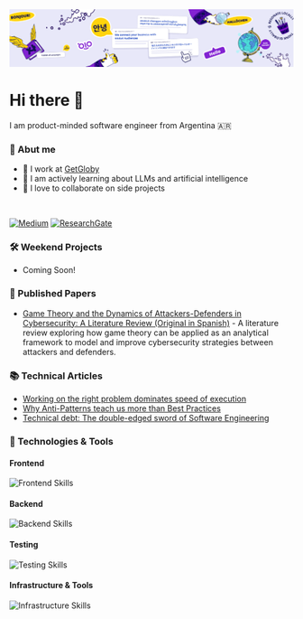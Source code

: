 <img src="./assets/banner.png" alt="Banner" />

# Hi there 👋

I am product-minded software engineer from Argentina 🇦🇷

### 👀 Abut me

- 🔭 I work at [GetGloby](https://www.getgloby.ai/)
- 🌱 I am actively learning about LLMs and artificial intelligence
- 👥 I love to collaborate on side projects

<br>

[![Medium](https://img.shields.io/badge/Medium-12100E?style=for-the-badge&logo=medium&logoColor=white)](https://medium.com/@jjdeleon)
[![ResearchGate](https://img.shields.io/badge/ResearchGate-00CCBB?style=for-the-badge&logo=ResearchGate&logoColor=white)](https://www.researchgate.net/profile/Julian-De-Leon-3)

### 🛠️ Weekend Projects

- Coming Soon!

### 📄 Published Papers

- [Game Theory and the Dynamics of Attackers-Defenders in Cybersecurity: A Literature Review (Original in Spanish)](http://dx.doi.org/10.13140/RG.2.2.25610.27841) - A literature review exploring how game theory can be applied as an analytical framework to model and improve cybersecurity strategies between attackers and defenders.

### 📚 Technical Articles

- [Working on the right problem dominates speed of execution](https://medium.com/@jjdeleon/working-on-the-right-problem-dominates-speed-of-execution-88214f156b98)
- [Why Anti-Patterns teach us more than Best Practices](https://medium.com/@jjdeleon/why-anti-patterns-teach-us-more-than-best-practices-a85bbb1e194b)
- [Technical debt: The double-edged sword of Software Engineering](https://medium.com/@jjdeleon/technical-debt-the-double-edged-sword-of-software-engineering-0ae4ba3961c5)

### 🔧 Technologies & Tools

#### Frontend

![Frontend Skills](https://skillicons.dev/icons?i=js,ts,react,nextjs,remix,html,css,tailwind,materialui,redux,sass,webpack,vite)

#### Backend

![Backend Skills](https://skillicons.dev/icons?i=nodejs,python,graphql,express,django,postgres,prisma)

#### Testing

![Testing Skills](https://skillicons.dev/icons?i=jest,vitest)

#### Infrastructure & Tools

![Infrastructure Skills](https://skillicons.dev/icons?i=aws,gcp,docker,git,github,vscode,postman,linux,grafana)
